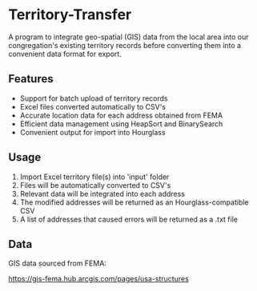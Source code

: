 # Territory-Transfer

A program to integrate geo-spatial (GIS) data from the local area into our congregation's existing territory records before converting them into a convenient data format for export.

## Features

- Support for batch upload of territory records
- Excel files converted automatically to CSV's
- Accurate location data for each address obtained from FEMA
- Efficient data management using HeapSort and BinarySearch
- Convenient output for import into Hourglass


## Usage

1. Import Excel territory file(s) into 'input' folder
2. Files will be automatically converted to CSV's
3. Relevant data will be integrated into each address
4. The modified addresses will be returned as an Hourglass-compatible CSV
5. A list of addresses that caused errors will be returned as a .txt file

## Data
GIS data sourced from FEMA:

https://gis-fema.hub.arcgis.com/pages/usa-structures